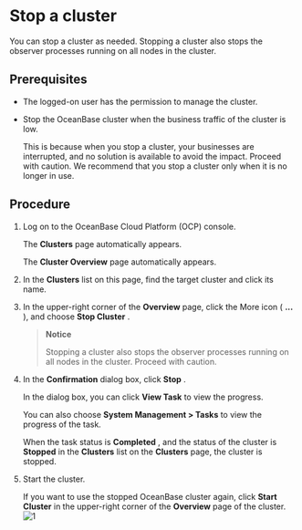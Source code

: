 Stop a cluster 
===================================

You can stop a cluster as needed. Stopping a cluster also stops the observer processes running on all nodes in the cluster. 

Prerequisites 
----------------------------------

* The logged-on user has the permission to manage the cluster.

  

* Stop the OceanBase cluster when the business traffic of the cluster is low.

  This is because when you stop a cluster, your businesses are interrupted, and no solution is available to avoid the impact. Proceed with caution. We recommend that you stop a cluster only when it is no longer in use.
  




Procedure 
------------------------------

1. Log on to the OceanBase Cloud Platform (OCP) console. 

   The **Clusters** page automatically appears. 

   The **Cluster Overview** page automatically appears.
   

2. In the **Clusters** list on this page, find the target cluster and click its name.

   

3. In the upper-right corner of the **Overview** page, click the More icon ( **...** ), and choose **Stop Cluster** .

   > **Notice**
   >
   > Stopping a cluster also stops the observer processes running on all nodes in the cluster. Proceed with caution.
   

4. In the **Confirmation** dialog box, click **Stop** . 

   In the dialog box, you can click **View Task** to view the progress. 

   You can also choose **System Management \> Tasks** to view the progress of the task. 

   When the task status is **Completed** , and the status of the cluster is **Stopped** in the **Clusters** list on the **Clusters** page, the cluster is stopped.
   

5. Start the cluster. 

   If you want to use the stopped OceanBase cluster again, click **Start Cluster** in the upper-right corner of the **Overview** page of the cluster. ![1](https://help-static-aliyun-doc.aliyuncs.com/assets/img/en-US/1993306461/p399389.png)
   




